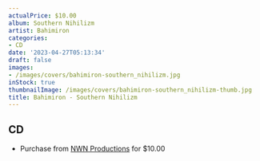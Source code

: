 ```yaml
---
actualPrice: $10.00
album: Southern Nihilizm
artist: Bahimiron
categories:
- CD
date: '2023-04-27T05:13:34'
draft: false
images:
- /images/covers/bahimiron-southern_nihilizm.jpg
inStock: true
thumbnailImage: /images/covers/bahimiron-southern_nihilizm-thumb.jpg
title: Bahimiron - Southern Nihilizm
---
```


## CD
* Purchase from [NWN Productions](http://shop.nwnprod.com/index.php?route=product/product&path=93&product_id=6035&sort=pd.name&order=ASC) for $10.00
